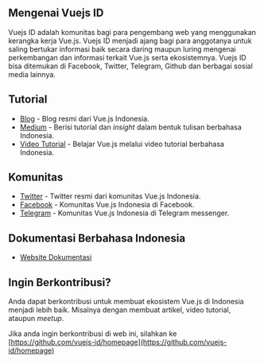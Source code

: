 <img :src="$withBase('/hero.png')" style="text-align: center;"/>

## Mengenai Vuejs ID

Vuejs ID adalah komunitas bagi para pengembang web yang menggunakan kerangka kerja Vue.js. 
Vuejs ID menjadi ajang bagi para anggotanya untuk saling bertukar informasi baik secara daring maupun luring mengenai perkembangan dan informasi terkait Vue.js serta ekosistemnya.
Vuejs ID bisa ditemukan di Facebook, Twitter, Telegram, Github dan berbagai sosial media lainnya.

## Tutorial

* [Blog](https://blog.vuejs.id/) - Blog resmi dari Vue.js Indonesia.
* [Medium](https://medium.com/vuejs-id) - Berisi tutorial dan _insight_ dalam bentuk tulisan berbahasa Indonesia.
* [Video Tutorial](/video-tutorial/) - Belajar Vue.js melalui video tutorial berbahasa Indonesia.

## Komunitas

* [Twitter](https://twitter.com/vuejs_id) - Twitter resmi dari komunitas Vue.js Indonesia.
* [Facebook](https://www.facebook.com/groups/1675298779418239/) - Komunitas Vue.js Indonesia di Facebook.
* [Telegram](https://t.me/vuejsindonesia) - Komunitas Vue.js Indonesia di Telegram messenger.

## Dokumentasi Berbahasa Indonesia

* [Website Dokumentasi](https://docs.vuejs.id/)

## Ingin Berkontribusi?

Anda dapat berkontribusi untuk membuat ekosistem Vue.js di Indonesia menjadi lebih baik.
Misalnya dengan membuat artikel, video tutorial, ataupun _meetup_.

Jika anda ingin berkontribusi di web ini, silahkan ke
[https://github.com/vuejs-id/homepage](https://github.com/vuejs-id/homepage)

